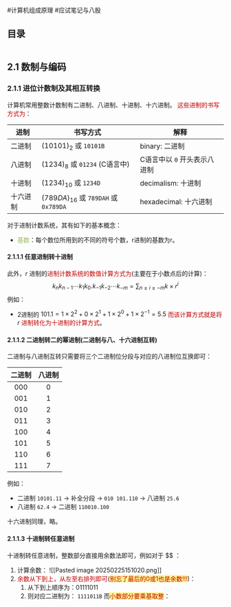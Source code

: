 #计算机组成原理 #应试笔记与八股 

## 目录

```toc
```

## 2.1 数制与编码

### 2.1.1 进位计数制及其相互转换

计算机常用整数计数制有二进制、八进制、十进制、十六进制。
<font color="#c00000">这些进制的书写方式为</font>：

| 进制   | <center>书写方式</center>                 | <center>解释</center> |
| ---- | ------------------------------------- | ------------------- |
| 二进制  | $(10101)_2$ 或 `10101B`                | binary: 二进制         |
| 八进制  | $(1234)_8$ 或 `01234` (C语言中)           | C语言中以 `0` 开头表示八进制   |
| 十进制  | $(1234)_{10}$ 或 `1234D`               | decimalism: 十进制     |
| 十六进制 | $(789DA)_{16}$ 或 `789DAH` 或 `0x789DA` | hexadecimal: 十六进制   |

对于进制计数系统，其有如下的基本概念：
- <font color="#9bbb59">基数</font>：每个数位所用到的不同的符号个数，r进制的基数为r。

#### 2.1.1.1 任意进制转十进制

此外，$r$ 进制的<font color="#c00000">进制计数系统的数值计算方式为</font>(主要在于小数点后的计算)：
$$k_nk_{n-1}\cdots k_1k_0.k_{-1}k_{-2}\cdots k_{-m}=\sum_{n \geq i \geq -m}{k\times r^i}$$
例如：
- 2进制的 $101.1=1\times 2^2 +0\times 2^1 +1\times 2^0+1\times 2^{-1}=5.5$
<font color="#c00000">而该计算方式就是将</font> $r$ <font color="#c00000">进制转化为十进制的计算方式</font>。

#### 2.1.1.2 二进制转二的幂进制(二进制与八、十六进制互转)

二进制与八进制互转只需要将三个二进制位分段与对应的八进制位互换即可：

| 二进制 | 八进制 |
| :-: | :-: |
| 000 |  0  |
| 001 |  1  |
| 010 |  2  |
| 011 |  3  |
| 100 |  4  |
| 101 |  5  |
| 110 |  6  |
| 111 |  7  |

例如：
- 二进制 `10101.11` -> 补全分段 -> `010 101.110` -> 八进制 `25.6`
- 八进制 `62.4` -> 二进制 `110010.100`

十六进制同理，略。

#### 2.1.1.3 十进制转任意进制

十进制转任意进制，整数部分直接用余数法即可，例如对于 $$ ：
1. 计算余数：
	![[Pasted image 20250225151020.png]]
2. <font color="#c00000">余数从下到上，从左至右排列即可</font>(<span style="background:#fff88f"><font color="#c00000">别忘了最后的0或1也是余数!!!</font></span>)：
	1. 从下到上顺序为：01111011
	2. 则对应二进制为： `1111011B`
而<span style="background:#fff88f"><font color="#c00000">小数部分要乘基取整</font></span>：